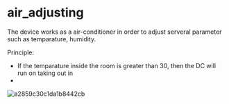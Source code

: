 # air_adjusting

The device works as a air-conditioner in order to adjust serveral parameter such as temparature, humidity.

Principle:
  - If the temparature inside the room is greater than 30, then the DC will run on taking out in
  - 

![a2859c30c1da1b8442cb](https://user-images.githubusercontent.com/99072420/220876589-fb1872e0-acdc-4dd6-9a1a-3ee2cdd9f7d7.jpg)
